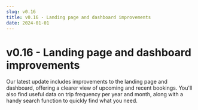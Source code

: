```yaml
---
slug: v0.16
title: v0.16 - Landing page and dashboard improvements
date: 2024-01-01
---
```


# v0.16 - Landing page and dashboard improvements

Our latest update includes improvements to the landing page and dashboard, offering a clearer view of upcoming and recent bookings. You'll also find useful data on trip frequency per year and month, along with a handy search function to quickly find what you need.
